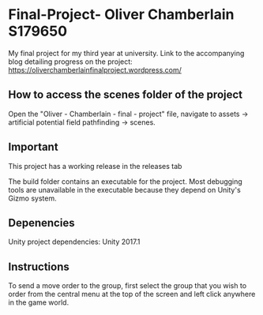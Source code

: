 # Final-Project- Oliver Chamberlain S179650
My final project for my third year at university. Link to the accompanying blog detailing progress on the project: https://oliverchamberlainfinalproject.wordpress.com/

## How to access the scenes folder of the project
Open the "Oliver - Chamberlain - final - project" file, navigate to assets -> artificial potential field pathfinding -> scenes.

## Important
This project has a working release in the releases tab

The build folder contains an executable for the project. Most debugging tools are unavailable in the executable because they depend on Unity's Gizmo system.

## Depenencies
Unity project dependencies:
Unity 2017.1

## Instructions
To send a move order to the group, first select the group that you wish to order from the central menu at the top of the screen and left click anywhere in the game world.

